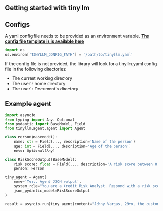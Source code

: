 ## Getting started with tinyllm

## Configs


A yaml config file needs to be provided as an environment variable. [**The config file template is is available here**](https://github.com/zozoheir/tinyllm/blob/main/docs/get_started.md)

```python
import os
os.environ['TINYLLM_CONFIG_PATH'] = '/path/to/tinyllm.yaml'
```


If the config file is not provided, the library will look for a tinyllm.yaml config file in the following directories:
- The current working directory
- The user's home directory
- The user's Document's directory


## Example agent


```python
import asyncio 
from typing import Any, Optional
from pydantic import BaseModel, Field
from tinyllm.agent.agent import Agent

class Person(BaseModel):
    name: str = Field(..., description='Name of the person')
    age: int = Field(..., description='Age of the person')
    note: Optional[Any]

class RiskScoreOutput(BaseModel):
    risk_score: float = Field(..., description='A risk score between 0 and 1')
    person: Person

tiny_agent = Agent(
    name='Test: Agent JSON output',
    system_role="You are a Credit Risk Analyst. Respond with a risk score based on the provided customer data",
    json_pydantic_model=RiskScoreOutput
)

result = asyncio.run(tiny_agent(content="Johny Vargas, 29yo, the customer has missed 99% of his bill payments in the last year"))


```
